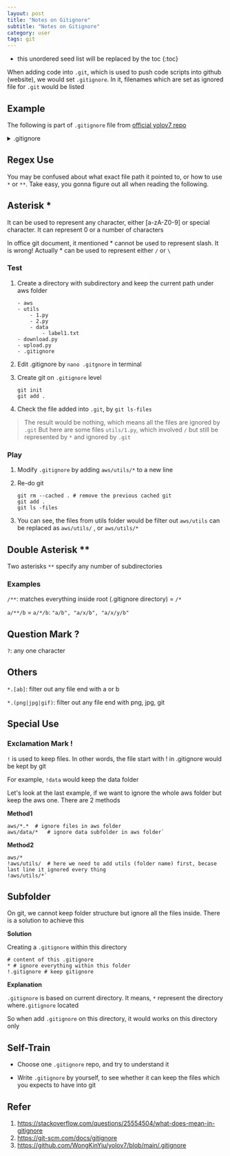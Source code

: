 ```yaml
---
layout: post
title: "Notes on Gitignore"
subtitle: "Notes on Gitignore"
category: user
tags: git
---
```


<!--more-->

* this unordered seed list will be replaced by the toc
{:toc}


When adding code into `.git`, which is used to push code scripts into github (website), we would set `.gitignore`. In it, filenames which are set as ignored file for `.git` would be listed

## Example 

The following is part of `.gitignore` file from [official yolov7 repo](https://github.com/WongKinYiu/yolov7/blob/main/.gitignore)

<details>
<summary>.gitignore</summary>
<div markdown="1">

```shell 
# Repo-specific GitIgnore ----------------------------------------------------------------------------------------------

*.jpg  # ignore any file ending with jpg

*.MOV

!setup.cfg  # not ignore setup.cfg

!cfg/yolov3*.cfg

storage.googleapis.com

runs/*  # ignore run folder

data/*  # ignore data folder
a or b
data/images/*

!data/*.yaml  # not ignore yaml file for subfiles in data folder

!data/hypsconte

!data/images/zidane.jpg

# MATLAB GitIgnore -----------------------------------------------------------------------------------------------------

*.m~  # ignore any file ending with m~

*.mat

!targets*.mat

# Sensitive or high-churn files:

.idea/**/dataSources/  # ignore dataSources folder under any level of .idea folder

.idea/**/dataSources.ids # ignore dataSources.ids under any level of .idea folder
```
</div>
</details>

## Regex Use

You may be confused about what exact file path it pointed to, or how to use `*` or `**`. Take easy, you gonna figure out all when reading the following.

## Asterisk *

It can be used to represent any character, either [a-zA-Z0-9] or special character. It can represent 0 or a number of characters

In office git document, it mentioned * cannot be used to represent slash. It is wrong! Actually * can be used to represent either `/` or `\`

### Test 
1. Create a directory with subdirectory and keep the current path under aws folder

	```shell
	- aws
	- utils
		- 1.py
		- 2.py
		- data
			- label1.txt
	- download.py
	- upload.py
	- .gitignore
	```
2. Edit .gitignore by `nano .gitgnore` in terminal
3. Create git on `.gitignore` level

	```shell
	git init
	git add .
	```
4. Check the file added into `.git`, by `git ls-files`
  > The result would be nothing, which means all the files are ignored by `.git`
  > But here are some files `utils/1.py`, which involved `/` but still be represented by `*` and ignored by `.git`

### Play
1. Modify `.gitignore` by adding `aws/utils/*` to a new line 
2. Re-do git 

	```shell
	git rm --cached . # remove the previous cached git
	git add .
	git ls -files 
	```
3. You can see, the files from utils folder would be filter out 
`aws/utils` can be replaced as `aws/utils/` , or `aws/utils/*`

## Double Asterisk **

Two asterisks `**` specify any number of subdirectories

### Examples

`/**`: matches everything inside root (.gitignore directory) = `/*`

 `a/**/b` = `a/*/b`: ` "a/b", "a/x/b", "a/x/y/b" `

## Question Mark ? 

`?`: any one character

## Others 

`*.[ab]`: filter out any file end with a or b

`*.(png|jpg|gif)`: filter out any file end with png, jpg, git

## Special Use 

### Exclamation Mark !

`!` is used to keep files. In other words, the file start with ! in .gitignore would be kept by git 

For example, `!data` would keep the data folder 

Let's look at the last example, if we want to ignore the whole aws folder but keep the aws one. There are 2 methods 

**Method1**

```shell
aws/*.*  # ignore files in aws folder
aws/data/*   # ignore data subfolder in aws folder`
```

**Method2**

```shell
aws/*
!aws/utils/  # here we need to add utils (folder name) first, becase last line it ignored every thing
!aws/utils/*`
```

## Subfolder

On git, we cannot keep folder structure but ignore all the files inside. There is a solution to achieve this

**Solution**

Creating a `.gitignore` within this directory

```shell
# content of this .gitignore 
* # ignore everything within this folder 
!.gitignore # keep gitignore
```

**Explanation**

`.gitignore` is based on current directory. It means, `*` represent  the directory where`.gitignore` located

So when add `.gitignore` on this directory, it would works on this directory only 

## Self-Train 

- Choose one `.gitignore` repo, and try to understand it 

- Write `.gitignore` by yourself, to see whether it can keep the files which you expects to have into git

## Refer
1. https://stackoverflow.com/questions/25554504/what-does-mean-in-gitignore
2. https://git-scm.com/docs/gitignore
3. https://github.com/WongKinYiu/yolov7/blob/main/.gitignore